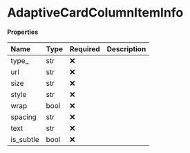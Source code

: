 # AdaptiveCardColumnItemInfo

**Properties**

| Name      | Type | Required | Description |
| :-------- | :--- | :------- | :---------- |
| type\_    | str  | ❌       |             |
| url       | str  | ❌       |             |
| size      | str  | ❌       |             |
| style     | str  | ❌       |             |
| wrap      | bool | ❌       |             |
| spacing   | str  | ❌       |             |
| text      | str  | ❌       |             |
| is_subtle | bool | ❌       |             |

<!-- This file was generated by liblab | https://liblab.com/ -->
